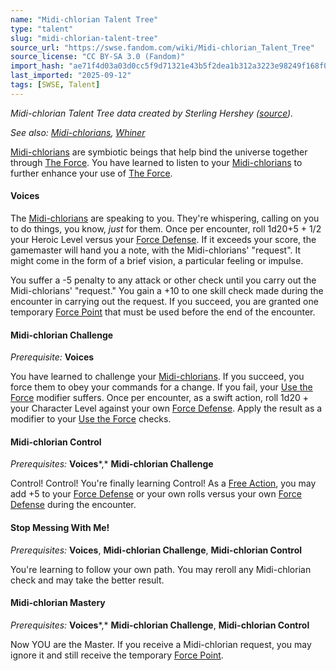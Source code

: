 ```yaml
---
name: "Midi-chlorian Talent Tree"
type: "talent"
slug: "midi-chlorian-talent-tree"
source_url: "https://swse.fandom.com/wiki/Midi-chlorian_Talent_Tree"
source_license: "CC BY-SA 3.0 (Fandom)"
import_hash: "ae71f4d03a03d0cc5f9d71321e43b5f2dea1b312a3223e98249f168f03da02e7"
last_imported: "2025-09-12"
tags: [SWSE, Talent]
---
```

*Midi-chlorian Talent Tree data created by Sterling Hershey ([source](https://www.sterlinghershey.com/blog/2011/3/16/star-wars-wednesday-gambling-wisdom.htmlhttps://www.sterlinghershey.com/blog/2011/3/30/star-wars-wednesday-an-obvious-omission.html)).*

*See also: [Midi-chlorians](https://swse.fandom.com/wiki/Midi-chlorians), [Whiner](https://swse.fandom.com/wiki/Whiner)*

[Midi-chlorians](https://swse.fandom.com/wiki/Midi-chlorians) are symbiotic beings that help bind the universe together through [The Force](https://swse.fandom.com/wiki/The_Force). You have learned to listen to your [Midi-chlorians](https://swse.fandom.com/wiki/Midi-chlorians) to further enhance your use of [The Force](https://swse.fandom.com/wiki/The_Force).

#### **Voices**
The [Midi-chlorians](https://swse.fandom.com/wiki/Midi-chlorians) are speaking to you. They're whispering, calling on you to do things, you know, *just* for them. Once per encounter, roll 1d20+5 + 1/2 your Heroic Level versus your [Force Defense](https://swse.fandom.com/wiki/Force Defense). If it exceeds your score, the gamemaster will hand you a note, with the Midi-chlorians' "request". It might come in the form of a brief vision, a particular feeling or impulse.

You suffer a -5 penalty to any attack or other check until you carry out the Midi-chlorians' "request." You gain a +10 to one skill check made during the encounter in carrying out the request. If you succeed, you are granted one temporary [Force Point](https://swse.fandom.com/wiki/Force_Point) that must be used before the end of the encounter.

#### **Midi-chlorian Challenge**
*Prerequisite:* **Voices**

You have learned to challenge your [Midi-chlorians](https://swse.fandom.com/wiki/Midi-chlorians). If you succeed, you force them to obey your commands for a change. If you fail, your [Use the Force](https://swse.fandom.com/wiki/Use_the_Force) modifier suffers. Once per encounter, as a swift action, roll 1d20 + your Character Level against your own [Force Defense](https://swse.fandom.com/wiki/Force_Defense). Apply the result as a modifier to your [Use the Force](https://swse.fandom.com/wiki/Use_the_Force) checks.

#### **Midi-chlorian Control**
*Prerequisites:* **Voices***,* **Midi-chlorian Challenge**

Control! Control! You're finally learning Control! As a [Free Action](https://swse.fandom.com/wiki/Free_Action), you may add +5 to your [Force Defense](https://swse.fandom.com/wiki/Force_Defense) or your own rolls versus your own [Force Defense](https://swse.fandom.com/wiki/Force_Defense) during the encounter.

#### **Stop Messing With Me!**
*Prerequisites:* **Voices**, **Midi-chlorian Challenge**, **Midi-chlorian Control**

You're learning to follow your own path. You may reroll any Midi-chlorian check and may take the better result.

#### **Midi-chlorian Mastery**
*Prerequisites:* **Voices***,* **Midi-chlorian Challenge**, **Midi-chlorian Control**

Now YOU are the Master. If you receive a Midi-chlorian request, you may ignore it and still receive the temporary [Force Point](https://swse.fandom.com/wiki/Force_Point).